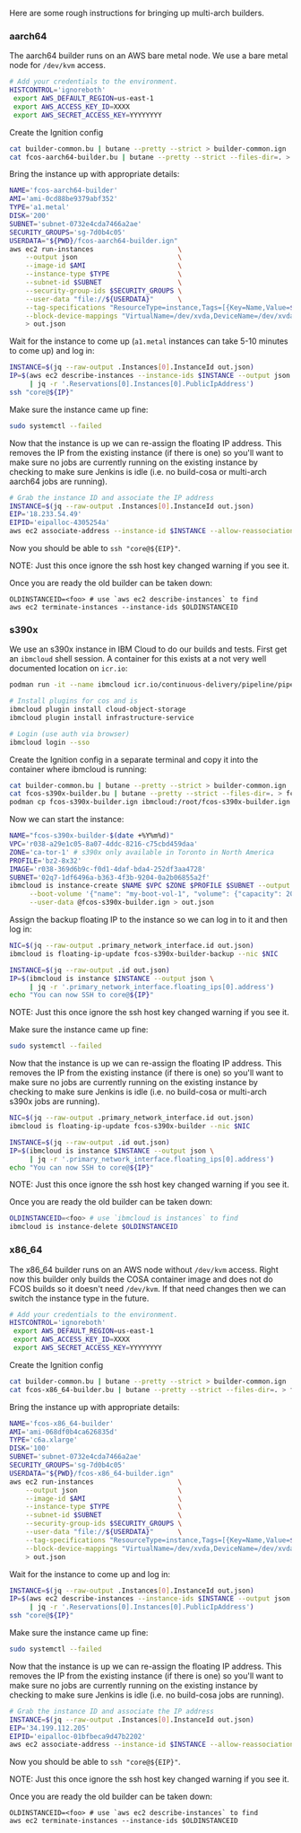
Here are some rough instructions for bringing up multi-arch builders.

### aarch64

The aarch64 builder runs on an AWS bare metal node. We use a bare
metal node for `/dev/kvm` access.

```bash
# Add your credentials to the environment.
HISTCONTROL='ignoreboth'
 export AWS_DEFAULT_REGION=us-east-1
 export AWS_ACCESS_KEY_ID=XXXX
 export AWS_SECRET_ACCESS_KEY=YYYYYYYY
```

Create the Ignition config

```bash
cat builder-common.bu | butane --pretty --strict > builder-common.ign
cat fcos-aarch64-builder.bu | butane --pretty --strict --files-dir=. > fcos-aarch64-builder.ign
```

Bring the instance up with appropriate details:

```bash
NAME='fcos-aarch64-builder'
AMI='ami-0cd88be9379abf352'
TYPE='a1.metal'
DISK='200'
SUBNET='subnet-0732e4cda7466a2ae'
SECURITY_GROUPS='sg-7d0b4c05'
USERDATA="${PWD}/fcos-aarch64-builder.ign"
aws ec2 run-instances                     \
    --output json                         \
    --image-id $AMI                       \
    --instance-type $TYPE                 \
    --subnet-id $SUBNET                   \
    --security-group-ids $SECURITY_GROUPS \
    --user-data "file://${USERDATA}"      \
    --tag-specifications "ResourceType=instance,Tags=[{Key=Name,Value=${NAME}}]" \
    --block-device-mappings "VirtualName=/dev/xvda,DeviceName=/dev/xvda,Ebs={VolumeSize=${DISK},VolumeType=gp3}" \
    > out.json
```

Wait for the instance to come up (`a1.metal` instances can take 5-10 minutes to
come up) and log in:

```bash
INSTANCE=$(jq --raw-output .Instances[0].InstanceId out.json)
IP=$(aws ec2 describe-instances --instance-ids $INSTANCE --output json \
     | jq -r '.Reservations[0].Instances[0].PublicIpAddress')
ssh "core@${IP}"
```

Make sure the instance came up fine:

```bash
sudo systemctl --failed
```

Now that the instance is up we can re-assign the floating IP address.
This removes the IP from the existing instance (if there is one) so you'll
want to make sure no jobs are currently running on the existing instance
by checking to make sure Jenkins is idle (i.e. no build-cosa or multi-arch
aarch64 jobs are running).

```bash
# Grab the instance ID and associate the IP address
INSTANCE=$(jq --raw-output .Instances[0].InstanceId out.json)
EIP='18.233.54.49'
EIPID='eipalloc-4305254a'
aws ec2 associate-address --instance-id $INSTANCE --allow-reassociation --allocation-id $EIPID
```

Now you should be able to `ssh "core@${EIP}"`.

NOTE: Just this once ignore the ssh host key changed warning if you see it.


Once you are ready the old builder can be taken down:

```
OLDINSTANCEID=<foo> # use `aws ec2 describe-instances` to find
aws ec2 terminate-instances --instance-ids $OLDINSTANCEID
```

### s390x

We use an s390x instance in IBM Cloud to do our builds and tests. First get an
`ibmcloud` shell session. A container for this exists at a not very well
documented location on `icr.io`:

```bash
podman run -it --name ibmcloud icr.io/continuous-delivery/pipeline/pipeline-base-image:latest /bin/bash

# Install plugins for cos and is
ibmcloud plugin install cloud-object-storage
ibmcloud plugin install infrastructure-service

# Login (use auth via browser)
ibmcloud login --sso
```

Create the Ignition config in a separate terminal and copy it into the
container where ibmcloud is running:

```bash
cat builder-common.bu | butane --pretty --strict > builder-common.ign
cat fcos-s390x-builder.bu | butane --pretty --strict --files-dir=. > fcos-s390x-builder.ign
podman cp fcos-s390x-builder.ign ibmcloud:/root/fcos-s390x-builder.ign
```

Now we can start the instance:

```bash
NAME="fcos-s390x-builder-$(date +%Y%m%d)"
VPC='r038-a29e1c05-8a07-4ddc-8216-c75cbd459daa'
ZONE='ca-tor-1' # s390x only available in Toronto in North America
PROFILE='bz2-8x32'
IMAGE='r038-369d6b9c-f0d1-4daf-bda4-252df3aa4728'
SUBNET='02q7-1df6496a-b363-4f3b-9204-0a2b06855a2f'
ibmcloud is instance-create $NAME $VPC $ZONE $PROFILE $SUBNET --output json --image-id $IMAGE \
     --boot-volume '{"name": "my-boot-vol-1", "volume": {"capacity": 200, "profile": {"name": "general-purpose"}}}' \
     --user-data @fcos-s390x-builder.ign > out.json
```


Assign the backup floating IP to the instance so we can log in to it
and then log in:

```bash
NIC=$(jq --raw-output .primary_network_interface.id out.json)
ibmcloud is floating-ip-update fcos-s390x-builder-backup --nic $NIC

INSTANCE=$(jq --raw-output .id out.json)
IP=$(ibmcloud is instance $INSTANCE --output json \
     | jq -r '.primary_network_interface.floating_ips[0].address')
echo "You can now SSH to core@${IP}"
```

NOTE: Just this once ignore the ssh host key changed warning if you see it.

Make sure the instance came up fine:

```bash
sudo systemctl --failed
```

Now that the instance is up we can re-assign the floating IP address.
This removes the IP from the existing instance (if there is one) so you'll
want to make sure no jobs are currently running on the existing instance
by checking to make sure Jenkins is idle (i.e. no build-cosa or multi-arch
s390x jobs are running).

```bash
NIC=$(jq --raw-output .primary_network_interface.id out.json)
ibmcloud is floating-ip-update fcos-s390x-builder --nic $NIC

INSTANCE=$(jq --raw-output .id out.json)
IP=$(ibmcloud is instance $INSTANCE --output json \
     | jq -r '.primary_network_interface.floating_ips[0].address')
echo "You can now SSH to core@${IP}"
```

NOTE: Just this once ignore the ssh host key changed warning if you see it.

Once you are ready the old builder can be taken down:

```bash
OLDINSTANCEID=<foo> # use `ibmcloud is instances` to find
ibmcloud is instance-delete $OLDINSTANCEID
```

### x86_64

The x86_64 builder runs on an AWS node without `/dev/kvm` access. Right now this
builder only builds the COSA container image and does not do FCOS builds so it
doesn't need `/dev/kvm`. If that need changes then we can switch the instance type
in the future.

```bash
# Add your credentials to the environment.
HISTCONTROL='ignoreboth'
 export AWS_DEFAULT_REGION=us-east-1
 export AWS_ACCESS_KEY_ID=XXXX
 export AWS_SECRET_ACCESS_KEY=YYYYYYYY
```

Create the Ignition config

```bash
cat builder-common.bu | butane --pretty --strict > builder-common.ign
cat fcos-x86_64-builder.bu | butane --pretty --strict --files-dir=. > fcos-x86_64-builder.ign
```

Bring the instance up with appropriate details:

```bash
NAME='fcos-x86_64-builder'
AMI='ami-068df0b4ca626835d'
TYPE='c6a.xlarge'
DISK='100'
SUBNET='subnet-0732e4cda7466a2ae'
SECURITY_GROUPS='sg-7d0b4c05'
USERDATA="${PWD}/fcos-x86_64-builder.ign"
aws ec2 run-instances                     \
    --output json                         \
    --image-id $AMI                       \
    --instance-type $TYPE                 \
    --subnet-id $SUBNET                   \
    --security-group-ids $SECURITY_GROUPS \
    --user-data "file://${USERDATA}"      \
    --tag-specifications "ResourceType=instance,Tags=[{Key=Name,Value=${NAME}}]" \
    --block-device-mappings "VirtualName=/dev/xvda,DeviceName=/dev/xvda,Ebs={VolumeSize=${DISK},VolumeType=gp3}" \
    > out.json
```

Wait for the instance to come up and log in:

```bash
INSTANCE=$(jq --raw-output .Instances[0].InstanceId out.json)
IP=$(aws ec2 describe-instances --instance-ids $INSTANCE --output json \
     | jq -r '.Reservations[0].Instances[0].PublicIpAddress')
ssh "core@${IP}"
```

Make sure the instance came up fine:

```bash
sudo systemctl --failed
```

Now that the instance is up we can re-assign the floating IP address.
This removes the IP from the existing instance (if there is one) so you'll
want to make sure no jobs are currently running on the existing instance
by checking to make sure Jenkins is idle (i.e. no build-cosa jobs are running).

```bash
# Grab the instance ID and associate the IP address
INSTANCE=$(jq --raw-output .Instances[0].InstanceId out.json)
EIP='34.199.112.205'
EIPID='eipalloc-01bfbeca9d47b2202'
aws ec2 associate-address --instance-id $INSTANCE --allow-reassociation --allocation-id $EIPID
```

Now you should be able to `ssh "core@${EIP}"`.

NOTE: Just this once ignore the ssh host key changed warning if you see it.


Once you are ready the old builder can be taken down:

```
OLDINSTANCEID=<foo> # use `aws ec2 describe-instances` to find
aws ec2 terminate-instances --instance-ids $OLDINSTANCEID
```
